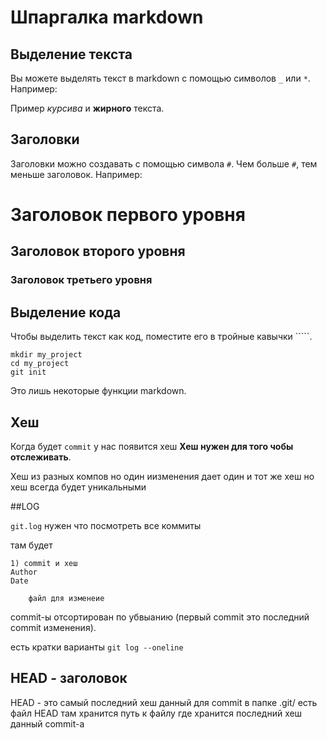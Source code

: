 # Шпаргалка markdown

## Выделение текста

Вы можете выделять текст в markdown с помощью символов `_` или `*`. Например:

Пример _курсива_ и **жирного** текста.

## Заголовки

Заголовки можно создавать с помощью символа `#`. Чем больше `#`, тем меньше заголовок. Например:

# Заголовок первого уровня

## Заголовок второго уровня

### Заголовок третьего уровня

## Выделение кода

Чтобы выделить текст как код, поместите его в тройные кавычки `````.

```
mkdir my_project
cd my_project
git init
```

Это лишь некоторые функции markdown.

## Хеш

Когда будет `commit` у нас появится хеш
**Хеш нужен для того чобы отслеживать**.

Хеш из разных компов но один иизменения дает один и тот же хеш но хеш всегда будет уникальными

##LOG

`git.log` нужен что посмотреть все коммиты

там будет

```
1) commit и хеш
Author
Date

    файл для изменеие
```

commit-ы отсортирован по убвыанию (первый commit это последний commit изменения).

есть кратки варианты `git log --oneline`

## HEAD - заголовок

HEAD - это самый последний хеш данный для commit 
в папке .git/ есть файл HEAD там хранится путь к файлу где хранится последний хеш данный commit-a